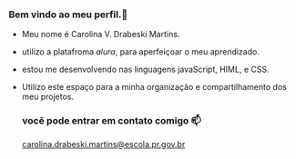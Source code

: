 ### Bem vindo ao meu perfil.🦋

- Meu nome é Carolina V. Drabeski Martins.
- utilizo a platafroma *_alura_*, para aperfeiçoar o meu aprendizado.
- estou me desenvolvendo nas linguagens javaScript, HIML, e CSS.
- Utilizo este espaço para a minha organização e compartilhamento dos meu projetos.

   ### vocẽ pode entrar em contato comigo 📫

  carolina.drabeski.martins@escola.pr.gov.br
